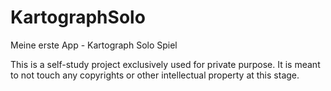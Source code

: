 # KartographSolo
Meine erste App - Kartograph Solo Spiel

This is a self-study project exclusively used for private purpose. It is meant to not touch any copyrights or other intellectual property at this stage.
